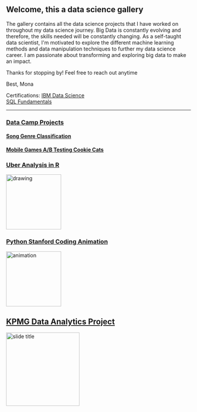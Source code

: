 ## Welcome, this a data science gallery 

The gallery contains all the data science projects that I have worked on throughout my data science journey. Big Data is constantly evolving and therefore, the skills needed will be constantly changing. As a self-taught data scientist, I'm motivated to explore the different machine learning methods and data manipulation techniques to further my data science career. I am passionate about transforming and exploring big data to make an impact. 

Thanks for stopping by! Feel free to reach out anytime

Best, 
Mona

Certifications: 
[IBM Data Science](https://www.coursera.org/account/accomplishments/specialization/certificate/X44BRZTZFNH4)  
[SQL Fundamentals ](https://www.datacamp.com/statement-of-accomplishment/track/ebdb9e5572daecc628c1767408ffed4a52c8e4c2)
__________________________________________________________

### [Data Camp Projects](https://github.com/itsmonawbu/datacamp_projects)
#### [Song Genre Classification](https://github.com/itsmonawbu/datacamp_projects/blob/main/Song%20Genres%20Project.ipynb)
#### [Mobile Games A/B Testing Cookie Cats](https://github.com/itsmonawbu/datacamp_projects/blob/main/ab%20testing%20Cookie%20Cats.ipynb)

### [Uber Analysis in R](https://github.com/itsmonawbu/Uber-Analysis-in-R/blob/main/Uber%20Raw%20Data%20Analysis%202014.ipynb)

<img src="https://drive.google.com/uc?export=view&id=1U8PjbGBG8zzJNEo4-lLrmJ9oeceY8RPb" alt="drawing" width="150"/>

### [Python Stanford Coding Animation](https://github.com/itsmonawbu/codinganimation/blob/master/project.py)

[<img src="https://drive.google.com/uc?export=view&id=1q17L-rqNPPjsTnKUV91qGKWf5yFz7Vc9" alt="animation" width="150"/>](https://compedu.stanford.edu/codeinplace/public/projects/1139.html)

## [KPMG Data Analytics Project](https://docs.google.com/presentation/d/1VJ6BeAgFmF_cvkUJNkvi1_0NlNd0LoXw/edit?usp=sharing&ouid=106918213384191284788&rtpof=true&sd=true)

[<img src="https://drive.google.com/uc?export=view&id=14bNiRl06eaImNe1UUH9XCYkbYtWAR7Dc" alt="slide title" width="200"/>](https://docs.google.com/presentation/d/1VJ6BeAgFmF_cvkUJNkvi1_0NlNd0LoXw/edit?usp=sharing&ouid=106918213384191284788&rtpof=true&sd=true)

